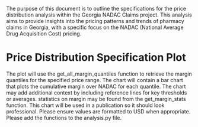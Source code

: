 The purpose of this document is to outline the specifications for the price distribution analysis within the Georgia NADAC Claims project. This analysis aims to provide insights into the pricing patterns and trends of pharmacy claims in Georgia, with a specific focus on the NADAC (National Average Drug Acquisition Cost) pricing.
# Price Distribution Specification Plot

The plot will use the get_all_margin_quantiles function to retrieve the margin quantiles for the specified price range. The chart will contain a bar chart that plots the cumulative margin over NADAC for each quantile. The chart may add additional context by including reference lines for key thresholds or averages. statistics on margin may be found from the get_margin_stats function. This chart will be used in a publication so it should look professional. Please ensure values are formatted to USD when appropriate. Please add the functions to the analysis.py file.